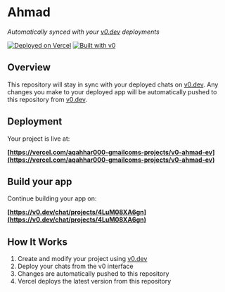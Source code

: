 # Ahmad

*Automatically synced with your [v0.dev](https://v0.dev) deployments*

[![Deployed on Vercel](https://img.shields.io/badge/Deployed%20on-Vercel-black?style=for-the-badge&logo=vercel)](https://vercel.com/aqahhar000-gmailcoms-projects/v0-ahmad-ev)
[![Built with v0](https://img.shields.io/badge/Built%20with-v0.dev-black?style=for-the-badge)](https://v0.dev/chat/projects/4LuM08XA6gn)

## Overview

This repository will stay in sync with your deployed chats on [v0.dev](https://v0.dev).
Any changes you make to your deployed app will be automatically pushed to this repository from [v0.dev](https://v0.dev).

## Deployment

Your project is live at:

**[https://vercel.com/aqahhar000-gmailcoms-projects/v0-ahmad-ev](https://vercel.com/aqahhar000-gmailcoms-projects/v0-ahmad-ev)**

## Build your app

Continue building your app on:

**[https://v0.dev/chat/projects/4LuM08XA6gn](https://v0.dev/chat/projects/4LuM08XA6gn)**

## How It Works

1. Create and modify your project using [v0.dev](https://v0.dev)
2. Deploy your chats from the v0 interface
3. Changes are automatically pushed to this repository
4. Vercel deploys the latest version from this repository